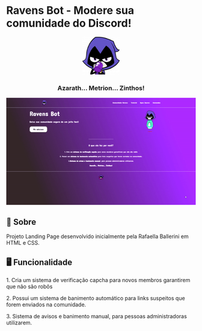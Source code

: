 # Ravens Bot - Modere sua comunidade do Discord!

<p align="center"> 
  <img  src="asserts/Download clipart - Thank you for using YAWD.png" alt="logo" height="100px" width="100px">
</p>

<h3 align="center">Azarath... Metrion... Zinthos!</h3> 

<p align="center">
 <img src="https://github.com/karenreis7/ravens_landingpage/blob/main/readme/ezgif.com-gif-maker.gif"/>
</p>

## 📌 Sobre

<p> Projeto Landing Page desenvolvido inicialmente pela Rafaella Ballerini em HTML e CSS.  </p>

## 🖥 Funcionalidade

<p> 1. Cria um sistema de verificação capcha para novos membros garantirem que não são robôs </p>

<p> 2. Possui um sistema de banimento automático para links suspeitos que forem enviados na comunidade. </p>

<p> 3. Sistema de avisos e banimento manual, para pessoas administradoras utilizarem. </p>



